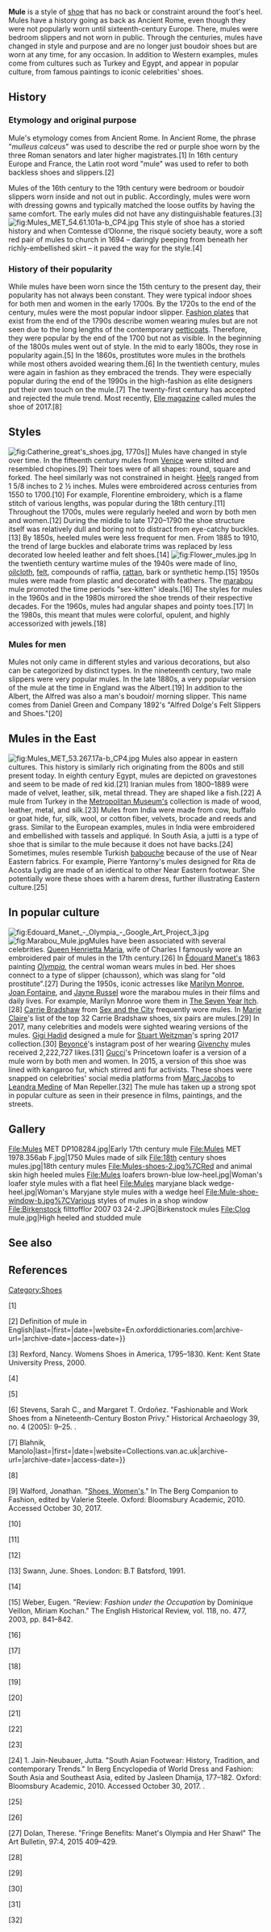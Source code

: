 **Mule** is a style of [shoe](shoe "wikilink") that has no back or
constraint around the foot's heel. Mules have a history going as back as
Ancient Rome, even though they were not popularly worn until
sixteenth-century Europe. There, mules were bedroom slippers and not
worn in public. Through the centuries, mules have changed in style and
purpose and are no longer just boudoir shoes but are worn at any time,
for any occasion. In addition to Western examples, mules come from
cultures such as Turkey and Egypt, and appear in popular culture, from
famous paintings to iconic celebrities' shoes.

## History

### Etymology and original purpose

Mule's etymology comes from Ancient Rome. In Ancient Rome, the phrase
"*mulleus calceus*" was used to describe the red or purple shoe worn by
the three Roman senators and later higher magistrates.[1] In 16th
century Europe and France, the Latin root word "mule" was used to refer
to both backless shoes and slippers.[2]

Mules of the 16th century to the 19th century were bedroom or boudoir
slippers worn inside and not out in public. Accordingly, mules were worn
with dressing gowns and typically matched the loose outfits by having
the same comfort. The early mules did not have any distinguishable
features.[3]![](Mules_MET_54.61.101a-b_CP4.jpg "fig:Mules_MET_54.61.101a-b_CP4.jpg")
This style of shoe has a storied history and when Comtesse d’Olonne, the
risqué society beauty, wore a soft red pair of mules to church in 1694 –
daringly peeping from beneath her richly-embellished skirt – it paved
the way for the style.[4]

### History of their popularity

While mules have been worn since the 15th century to the present day,
their popularity has not always been constant. They were typical indoor
shoes for both men and women in the early 1700s. By the 1720s to the end
of the century, mules were the most popular indoor slipper. [Fashion
plates](Fashion_plate "wikilink") that exist from the end of the 1790s
describe women wearing mules but are not seen due to the long lengths of
the contemporary [petticoats](petticoat "wikilink"). Therefore, they
were popular by the end of the 1700 but not as visible. In the beginning
of the 1800s mules went out of style. In the mid to early 1800s, they
rose in popularity again.[5] In the 1860s, prostitutes wore mules in the
brothels while most others avoided wearing them.[6] In the twentieth
century, mules were again in fashion as they embraced the trends. They
were especially popular during the end of the 1990s in the high-fashion
as elite designers put their own touch on the mule.[7] The twenty-first
century has accepted and rejected the mule trend. Most recently, [Elle
magazine](Elle_(magazine) "wikilink") called mules the shoe of 2017.[8]

## Styles

![](Catherine_great's_shoes.jpg "fig:Catherine_great's_shoes.jpg"),
1770s\]\] Mules have changed in style over time. In the fifteenth
century mules from [Venice](Venice "wikilink") were stilted and
resembled chopines.[9] Their toes were of all shapes: round, square and
forked. The heel similarly was not constrained in height.
[Heels](High-heeled_footwear "wikilink") ranged from 1 5/8 inches to 2 ½
inches. Mules were embroidered across centuries from 1550 to 1700.[10]
For example, Florentine embroidery, which is a flame stitch of various
lengths, was popular during the 18th century.[11] Throughout the 1700s,
mules were regularly heeled and worn by both men and women.[12] During
the middle to late 1720–1790 the shoe structure itself was relatively
dull and boring not to distract from eye-catchy buckles.[13] By 1850s,
heeled mules were less frequent for men. From 1885 to 1910, the trend of
large buckles and elaborate trims was replaced by less decorated low
heeled leather and felt shoes.[14]
![](Flower_mules.jpg "fig:Flower_mules.jpg") In the twentieth century
wartime mules of the 1940s were made of lino,
[oilcloth](oilcloth "wikilink"), [felt](felt "wikilink"), compounds of
raffia, [rattan](rattan "wikilink"), bark or synthetic hemp.[15] 1950s
mules were made from plastic and decorated with feathers. The
[marabou](Marabou_(fashion) "wikilink") mule promoted the time periods
"sex-kitten" ideals.[16] The styles for mules in the 1960s and in the
1980s mirrored the shoe trends of their respective decades. For the
1960s, mules had angular shapes and pointy toes.[17] In the 1980s, this
meant that mules were colorful, opulent, and highly accessorized with
jewels.[18]

### Mules for men

Mules not only came in different styles and various decorations, but
also can be categorized by distinct types. In the nineteenth century,
two male slippers were very popular mules. In the late 1880s, a very
popular version of the mule at the time in England was the Albert.[19]
In addition to the Albert, the Alfred was also a man's boudoir/ morning
slipper. This name comes from Daniel Green and Company 1892's "Alfred
Dolge's Felt Slippers and Shoes."[20]

## Mules in the East

![](Mules_MET_53.267.17a-b_CP4.jpg "fig:Mules_MET_53.267.17a-b_CP4.jpg")
Mules also appear in eastern cultures. This history is similarly rich
originating from the 800s and still present today. In eighth century
Egypt, mules are depicted on gravestones and seem to be made of red
kid.[21] Iranian mules from 1800–1889 were made of velvet, leather,
silk, metal thread. They are shaped like a fish.[22] A mule from Turkey
in the [Metropolitan Museum's](Metropolitan_Museum_of_Art "wikilink")
collection is made of wood, leather, metal, and silk.[23] Mules from
India were made from cow, buffalo or goat hide, fur, silk, wool, or
cotton fiber, velvets, brocade and reeds and grass. Similar to the
European examples, mules in India were embroidered and embellished with
tassels and appliqué. In South Asia, a jutti is a type of shoe that is
similar to the mule because it does not have backs.[24] Sometimes, mules
resemble Turkish [babouche](wikt:babouche "wikilink") because of the use
of Near Eastern fabrics. For example, Pierre Yantorny's mules designed
for Rita de Acosta Lydig are made of an identical to other Near Eastern
footwear. She potentially wore these shoes with a harem dress, further
illustrating Eastern culture.[25]

## In popular culture

![](Edouard_Manet_-_Olympia_-_Google_Art_Project_3.jpg "fig:Edouard_Manet_-_Olympia_-_Google_Art_Project_3.jpg")
![](Marabou_Mule.jpg "fig:Marabou_Mule.jpg")Mules have been associated
with several celebrities. [Queen Henrietta
Maria](Henrietta_Maria_of_France "wikilink"), wife of Charles I famously
wore an embroidered pair of mules in the 17th century.[26] In [Ḗdouard
Manet's](Édouard_Manet "wikilink") 1863 painting
*[Olympia,](Olympia_(Manet) "wikilink")* the central woman wears mules
in bed. Her shoes connect to a type of slipper (chausson), which was
slang for "old prostitute".[27] During the 1950s, iconic actresses like
[Marilyn Monroe](Marilyn_Monroe "wikilink"), [Joan
Fontaine](Joan_Fontaine "wikilink"), and [Jayne
Russel](Jane_Russell "wikilink") wore the marabou mules in their films
and daily lives. For example, Marilyn Monroe wore them in [The Seven
Year Itch](The_Seven_Year_Itch "wikilink").[28] [Carrie
Bradshaw](Carrie_Bradshaw "wikilink") from [Sex and the
City](Sex_and_the_City "wikilink") frequently wore mules. In [Marie
Claire](Marie_Claire "wikilink")'s list of the top 32 Carrie Bradshaw
shoes, six pairs are mules.[29] In 2017, many celebrities and models
were sighted wearing versions of the mules. [Gigi
Hadid](Gigi_Hadid "wikilink") designed a mule for [Stuart
Weitzman](Stuart_Weitzman "wikilink")'s spring 2017 collection.[30]
[Beyoncé](Beyoncé "wikilink")'s instagram post of her wearing
[Givenchy](Givenchy "wikilink") mules received 2,222,727 likes.[31]
[Gucci](Gucci "wikilink")'s Princetown loafer is a version of a mule
worn by both men and women. In 2015, a version of this shoe was lined
with kangaroo fur, which stirred anti fur activists. These shoes were
snapped on celebrities' social media platforms from [Marc
Jacobs](Marc_Jacobs "wikilink") to [Leandra
Medine](Leandra_Medine "wikilink") of Man Repeller.[32] The mule has
taken up a strong spot in popular culture as seen in their presence in
films, paintings, and the streets.

## Gallery

<File:Mules> MET DP108284.jpg\|Early 17th century mule <File:Mules> MET
1978.356ab F.jpg\|1750 Mules made of silk <File:18th> century shoes
mules.jpg\|18th century mules <File:Mules-shoes-2.jpg%7CRed> and animal
skin high heeled mules <File:Mules> loafers brown-blue
low-heel.jpg\|Woman's loafer style mules with a flat heel <File:Mules>
maryjane black wedge-heel.jpg\|Woman's Maryjane style mules with a wedge
heel <File:Mule-shoe-window-b.jpg%7CVarious> styles of mules in a shop
window <File:Birkenstock> filttofflor 2007 03 24-2.JPG\|Birkenstock
mules <File:Clog> mule.jpg\|High heeled and studded mule

## See also

## References

[Category:Shoes](Category:Shoes "wikilink")

[1]

[2] Definition of mule in
English\|last=\|first=\|date=\|website=En.oxforddictionaries.com\|archive-url=\|archive-date=\|access-date=}}

[3] Rexford, Nancy. Womens Shoes in America, 1795–1830. Kent: Kent State
University Press, 2000.

[4]

[5]

[6] Stevens, Sarah C., and Margaret T. Ordoñez. "Fashionable and Work
Shoes from a Nineteenth-Century Boston Privy." Historical Archaeology
39, no. 4 (2005): 9–25. .

[7] Blahnik,
Manolo\|last=\|first=\|date=\|website=Collections.van.ac.uk\|archive-url=\|archive-date=\|access-date=}}

[8]

[9] Walford, Jonathan. "[Shoes,
Women's](https://www.bloomsburyfashioncentral.com/products/berg-fashion-library/encyclopedia/the-berg-companion-to-fashion/shoes-womens)."
In The Berg Companion to Fashion, edited by Valerie Steele. Oxford:
Bloomsbury Academic, 2010. Accessed October 30, 2017.

[10]

[11]

[12]

[13] Swann, June. Shoes. London: B.T Batsford, 1991.

[14]

[15] Weber, Eugen. "Review: *Fashion under the Occupation* by Dominique
Veillon, Miriam Kochan." The English Historical Review, vol. 118, no.
477, 2003, pp. 841–842.

[16]

[17]

[18]

[19]

[20]

[21]

[22]

[23]

[24] 1\. Jain-Neubauer, Jutta. "South Asian Footwear: History,
Tradition, and contemporary Trends." In Berg Encyclopedia of World Dress
and Fashion: South Asia and Southeast Asia, edited by Jasleen Dhamija,
177–182. Oxford: Bloomsbury Academic, 2010. Accessed October 30, 2017. .

[25]

[26]

[27] Dolan, Therese. "Fringe Benefits: Manet's Olympia and Her Shawl"
The Art Bulletin, 97:4, 2015 409–429.

[28]

[29]

[30]

[31]

[32]
